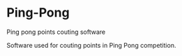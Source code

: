 # Ping-Pong
Ping pong points couting software

Software used for couting points in Ping Pong competition.
